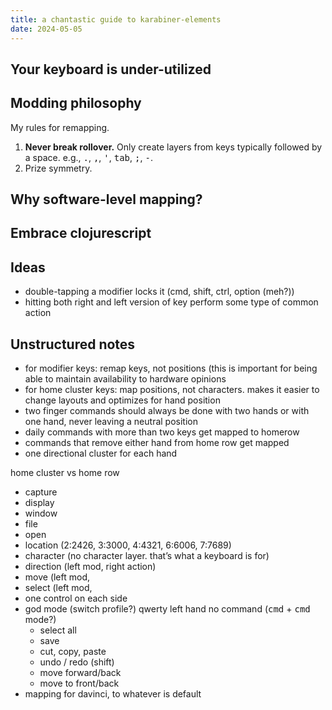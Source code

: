 ```yaml
---
title: a chantastic guide to karabiner-elements
date: 2024-05-05
---
```


## Your keyboard is under-utilized

## Modding philosophy

My rules for remapping.

1. **Never break rollover.** Only create layers from keys typically followed by a space. e.g., <kbd>.</kbd>, <kbd>,</kbd>, <kbd>'</kbd>, <kbd>tab</kbd>, <kbd>;</kbd>, <kbd>-</kbd>.
2. Prize symmetry.

## Why software-level mapping?

## Embrace clojurescript

## Ideas

- double-tapping a modifier locks it (cmd, shift, ctrl, option (meh?))
- hitting both right and left version of key perform some type of common action

## Unstructured notes

- for modifier keys: remap keys, not positions (this is important for being able to maintain availability to hardware opinions
- for home cluster keys: map positions, not characters. makes it easier to change layouts and optimizes for hand position
- two finger commands should always be done with two hands or with one hand, never leaving a neutral position
- daily commands with more than two keys get mapped to homerow
- commands that remove either hand from home row get mapped
- one directional cluster for each hand

home cluster vs home row

- capture
- display
- window
- file
- open
- location (2:2426, 3:3000, 4:4321, 6:6006, 7:7689)
- character (no character layer. that’s what a keyboard is for)
- direction (left mod, right action)
- move (left mod,
- select (left mod,
- one control on each side
- god mode (switch profile?) qwerty left hand no command (<kbd>cmd</kbd> + <kbd>cmd</kbd> mode?)
  - select all
  - save
  - cut, copy, paste
  - undo / redo (shift)
  - move forward/back
  - move to front/back
- mapping for davinci, to whatever is default
